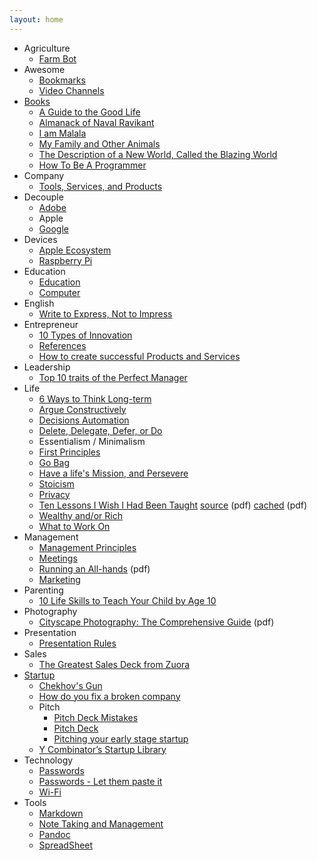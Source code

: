 ```yaml
---
layout: home
---
```


- Agriculture
  - [Farm Bot](/agriculture/farm-bot/)
- Awesome
  - [Bookmarks](/awesome/bookmarks/)
  - [Video Channels](/awesome/video/)
- [Books](/books/)
  - [A Guide to the Good Life](/books/a-guide-to-the-good-life/)
  - [Almanack of Naval Ravikant](/books/almanack-of-naval-ravikant/)
  - [I am Malala](/books/i-am-malala/)
  - [My Family and Other Animals](/books/my-family-and-other-animals/)
  - [The Description of a New World, Called the Blazing World](/books/the-description-of-a-new-world-called-the-blazing-world/)
  - [How To Be A Programmer](/books/how-to-be-a-programmer/)
- Company
  - [Tools, Services, and  Products](/company/tools-services-products/)
- Decouple
  - [Adobe](/decouple/adobe/)
  - Apple
  - [Google](/decouple/google/)
- Devices
  - [Apple Ecosystem](/devices/apple-ecosystem/)
  - [Raspberry Pi](/devices/raspberry-pi/)
- Education
  - [Education](/education/education/)
  - [Computer](/education/computer/)
- English
  - [Write to Express, Not to Impress](/english/write-to-express-not-to-impress/)
- Entrepreneur
  - [10 Types of Innovation](/entrepreneur/10-types-of-innovation/)
  - [References](/entrepreneur/entrepreneur-references/)
  - [How to create successful Products and Services](/entrepreneur/how-to-create-successful-products-and-services/)
- Leadership
  - [Top 10 traits of the Perfect Manager](/leadership/top-10-traits-of-the-perfect-leader/)
- Life
  - [6 Ways to Think Long-term](/life/6-ways-to-think-long-term/)
  - [Argue Constructively](/life/argue-constructively/)
  - [Decisions Automation](/life/decisions-automation/)
  - [Delete, Delegate, Defer, or Do](/life/dddd/)
  - Essentialism / Minimalism
  - [First Principles](/life/first-principles/)
  - [Go Bag](/life/go-bag/)
  - [Have a life's Mission, and Persevere](/life/have-a-life-mission-and-persevere/)
  - [Stoicism](/life/stoicism/)
  - [Privacy](/life/privacy/)
  - [Ten Lessons I Wish I Had Been Taught](/life/10-lessons-i-wish-i-had-been-taught/) [source](https://www.ams.org/notices/199701/comm-rota.pdf) (pdf) [cached](/life/10-lessons-i-wish-i-had-been-taught.pdf) (pdf)
  - [Wealthy and/or Rich](/life/wealthy-rich/)
  - [What to Work On](/life/what-to-work-on/)
- Management
  - [Management Principles](/management/management-principles/)
  - [Meetings](/management/meetings/)
  - [Running an All-hands](/management/running-an-all-hands.pdf) (pdf)
  - [Marketing](/marketing/)
- Parenting
  - [10 Life Skills to Teach Your Child by Age 10](/parenting/10-life-skills-to-teach-your-child-by-age-10/)
- Photography
  - [Cityscape Photography: The Comprehensive Guide](/photography/cityscape-photography-guide.pdf) (pdf)
- Presentation
  - [Presentation Rules](/presentation/presentation-rules/)
- Sales
  - [The Greatest Sales Deck from Zuora](/sales/the-greatest-sales-deck-from-zuora/)
- [Startup](/startup/)
  - [Chekhov's Gun](/startup/chekhovs-gun/)
  - [How do you fix a broken company](/startup/how-do-you-fix-a-broken-company/)
  - Pitch
    - [Pitch Deck Mistakes](/startup/pitch-deck-mistakes/)
    - [Pitch Deck](/startup/pitch-deck/)
    - [Pitching your early stage startup](/startup/pitching-your-early-stage-startup/)
  - [Y Combinator’s Startup Library](/startup/ycombinator-startup-library/)
- Technology
  - [Passwords](/technology/passwords/)
  - [Passwords - Let them paste it](/technology/passwords-paste/)
  - [Wi-Fi](/technology/wi-fi/)
- Tools
  - [Markdown](/tools/markdown/)
  - [Note Taking and Management](/tools/note-taking-and-management/)
  - [Pandoc](/tools/pandoc/)
  - [SpreadSheet](/tools/spreadsheet/)